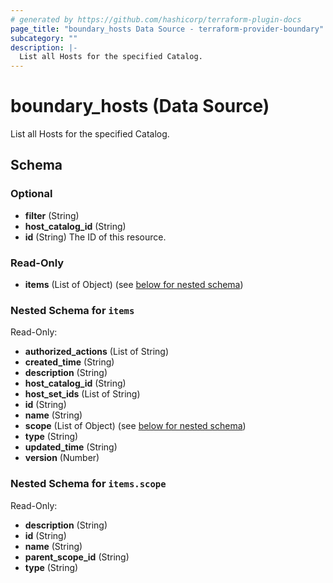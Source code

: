 ```yaml
---
# generated by https://github.com/hashicorp/terraform-plugin-docs
page_title: "boundary_hosts Data Source - terraform-provider-boundary"
subcategory: ""
description: |-
  List all Hosts for the specified Catalog.
---
```


# boundary_hosts (Data Source)

List all Hosts for the specified Catalog.



<!-- schema generated by tfplugindocs -->
## Schema

### Optional

- **filter** (String)
- **host_catalog_id** (String)
- **id** (String) The ID of this resource.

### Read-Only

- **items** (List of Object) (see [below for nested schema](#nestedatt--items))

<a id="nestedatt--items"></a>
### Nested Schema for `items`

Read-Only:

- **authorized_actions** (List of String)
- **created_time** (String)
- **description** (String)
- **host_catalog_id** (String)
- **host_set_ids** (List of String)
- **id** (String)
- **name** (String)
- **scope** (List of Object) (see [below for nested schema](#nestedobjatt--items--scope))
- **type** (String)
- **updated_time** (String)
- **version** (Number)

<a id="nestedobjatt--items--scope"></a>
### Nested Schema for `items.scope`

Read-Only:

- **description** (String)
- **id** (String)
- **name** (String)
- **parent_scope_id** (String)
- **type** (String)


